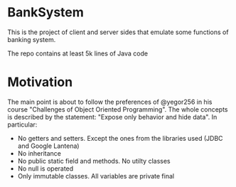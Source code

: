 # BankSystem
This is the project of client and server sides that emulate some functions of banking system.

The repo contains at least 5k lines of Java code

# Motivation
The main point is about to follow the preferences of @yegor256 in his course "Challenges of Object Oriented Programming". The whole concepts is described by the statement: "Expose only behavior and hide data". In particular:
- No getters and setters. Except the ones from the libraries used (JDBC and Google Lantena)
- No inheritance
- No public static field and methods. No utilty classes
- No null is operated
- Only immutable classes. All variables are private final 


